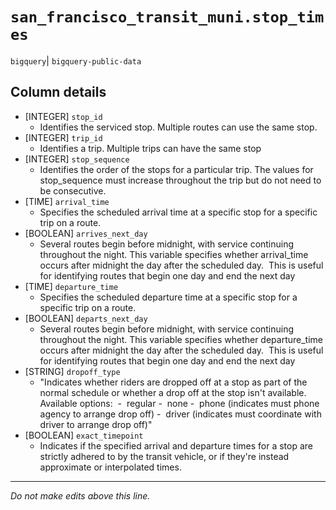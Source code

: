 # `san_francisco_transit_muni.stop_times`
`bigquery`| `bigquery-public-data`

## Column details
* [INTEGER]   `stop_id`
  - Identifies the serviced stop. Multiple routes can use the same stop.
* [INTEGER]   `trip_id`
  - Identifies a trip. Multiple trips can have the same stop
* [INTEGER]   `stop_sequence`
  - Identifies the order of the stops for a particular trip. The values for stop_sequence must increase throughout the trip but do not need to be consecutive.
* [TIME]      `arrival_time`
  - Specifies the scheduled arrival time at a specific stop for a specific trip on a route.
* [BOOLEAN]   `arrives_next_day`
  - Several routes begin before midnight, with service continuing throughout the night. This variable specifies whether arrival_time occurs after midnight the day after the scheduled day.  This is useful for identifying routes that begin one day and end the next day
* [TIME]      `departure_time`
  - Specifies the scheduled departure time at a specific stop for a specific trip on a route.
* [BOOLEAN]   `departs_next_day`
  - Several routes begin before midnight, with service continuing throughout the night. This variable specifies whether departure_time occurs after midnight the day after the scheduled day.  This is useful for identifying routes that begin one day and end the next day
* [STRING]    `dropoff_type`
  - "Indicates whether riders are dropped off at a stop as part of the normal schedule or whether a drop off at the stop isn't available. Available options:  -  regular -  none -  phone (indicates must phone agency to arrange drop off) -  driver (indicates must coordinate with driver to arrange drop off)"
* [BOOLEAN]   `exact_timepoint`
  - Indicates if the specified arrival and departure times for a stop are strictly adhered to by the transit vehicle, or if they're instead approximate or interpolated times.

-------------------------------------------------------------------------------
*Do not make edits above this line.*
